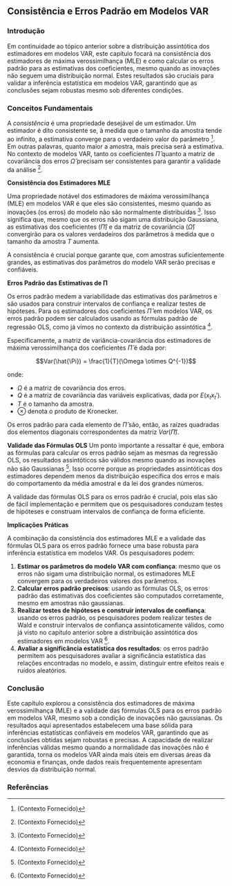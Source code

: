## Consistência e Erros Padrão em Modelos VAR

### Introdução
Em continuidade ao tópico anterior sobre a distribuição assintótica dos estimadores em modelos VAR, este capítulo focará na consistência dos estimadores de máxima verossimilhança (MLE) e como calcular os erros padrão para as estimativas dos coeficientes, mesmo quando as inovações não seguem uma distribuição normal. Estes resultados são cruciais para validar a inferência estatística em modelos VAR, garantindo que as conclusões sejam robustas mesmo sob diferentes condições.

### Conceitos Fundamentais
A *consistência* é uma propriedade desejável de um estimador. Um estimador é dito consistente se, à medida que o tamanho da amostra tende ao infinito, a estimativa converge para o verdadeiro valor do parâmetro [^1]. Em outras palavras, quanto maior a amostra, mais precisa será a estimativa. No contexto de modelos VAR, tanto os coeficientes $\hat{\Pi}$ quanto a matriz de covariância dos erros $\hat{\Omega}$ precisam ser consistentes para garantir a validade da análise [^1].

**Consistência dos Estimadores MLE**

Uma propriedade notável dos estimadores de máxima verossimilhança (MLE) em modelos VAR é que eles são consistentes, mesmo quando as inovações (os erros) do modelo não são normalmente distribuídas [^1]. Isso significa que, mesmo que os erros não sigam uma distribuição Gaussiana, as estimativas dos coeficientes ($\hat{\Pi}$) e da matriz de covariância ($\hat{\Omega}$) convergirão para os valores verdadeiros dos parâmetros à medida que o tamanho da amostra $T$ aumenta.

A consistência é crucial porque garante que, com amostras suficientemente grandes, as estimativas dos parâmetros do modelo VAR serão precisas e confiáveis.

**Erros Padrão das Estimativas de Π**

Os erros padrão medem a variabilidade das estimativas dos parâmetros e são usados para construir intervalos de confiança e realizar testes de hipóteses. Para os estimadores dos coeficientes $\hat{\Pi}$  em modelos VAR, os erros padrão podem ser calculados usando as fórmulas padrão de regressão OLS, como já vimos no contexto da distribuição assintótica [^1].

Especificamente, a matriz de variância-covariância dos estimadores de máxima verossimilhança dos coeficientes $\hat{\Pi}$ é dada por:

$$Var(\hat{\Pi}) = \frac{1}{T}(\Omega \otimes Q^{-1})$$

onde:

- $\Omega$ é a matriz de covariância dos erros.
- $Q$ é a matriz de covariância das variáveis explicativas, dada por $E(x_tx_t')$.
- $T$ é o tamanho da amostra.
- $\otimes$ denota o produto de Kronecker.

Os erros padrão para cada elemento de $\hat{\Pi}$ são, então, as raízes quadradas dos elementos diagonais correspondentes da matriz $Var(\hat{\Pi})$.

**Validade das Fórmulas OLS**
Um ponto importante a ressaltar é que, embora as fórmulas para calcular os erros padrão sejam as mesmas da regressão OLS, os resultados assintóticos são válidos mesmo quando as inovações não são Gaussianas [^1]. Isso ocorre porque as propriedades assintóticas dos estimadores dependem menos da distribuição específica dos erros e mais do comportamento da média amostral e da lei dos grandes números.

A validade das fórmulas OLS para os erros padrão é crucial, pois elas são de fácil implementação e permitem que os pesquisadores conduzam testes de hipóteses e construam intervalos de confiança de forma eficiente.

**Implicações Práticas**

A combinação da consistência dos estimadores MLE e a validade das fórmulas OLS para os erros padrão fornece uma base robusta para inferência estatística em modelos VAR. Os pesquisadores podem:

1.  **Estimar os parâmetros do modelo VAR com confiança**: mesmo que os erros não sigam uma distribuição normal, os estimadores MLE convergem para os verdadeiros valores dos parâmetros.
2.  **Calcular erros padrão precisos**: usando as fórmulas OLS, os erros padrão das estimativas dos coeficientes são computados corretamente, mesmo em amostras não gaussianas.
3.  **Realizar testes de hipóteses e construir intervalos de confiança**: usando os erros padrão, os pesquisadores podem realizar testes de Wald e construir intervalos de confiança assintoticamente válidos, como já visto no capítulo anterior sobre a distribuição assintótica dos estimadores em modelos VAR [^1].
4.  **Avaliar a significância estatística dos resultados**: os erros padrão permitem aos pesquisadores avaliar a significância estatística das relações encontradas no modelo, e assim, distinguir entre efeitos reais e ruídos aleatórios.

### Conclusão
Este capítulo explorou a consistência dos estimadores de máxima verossimilhança (MLE) e a validade das fórmulas OLS para os erros padrão em modelos VAR, mesmo sob a condição de inovações não gaussianas. Os resultados aqui apresentados estabelecem uma base sólida para inferências estatísticas confiáveis em modelos VAR, garantindo que as conclusões obtidas sejam robustas e precisas. A capacidade de realizar inferências válidas mesmo quando a normalidade das inovações não é garantida, torna os modelos VAR ainda mais úteis em diversas áreas da economia e finanças, onde dados reais frequentemente apresentam desvios da distribuição normal.

### Referências
[^1]: (Contexto Fornecido)
<!-- END -->
